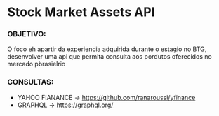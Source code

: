 # Stock Market Assets API

### OBJETIVO:
O foco eh apartir da experiencia adquirida durante o estagio no BTG, desenvolver uma api que permita consulta aos pordutos oferecidos no mercado pbrasielrio

### CONSULTAS:
- YAHOO FIANANCE -> https://github.com/ranaroussi/yfinance
- GRAPHQL -> https://graphql.org/

